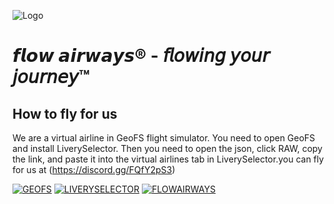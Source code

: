
![Logo](https://cdn.discordapp.com/attachments/1327824841142698054/1359913650474713088/fxw_tranpar_logo_1.png?ex=67f935c8&is=67f7e448&hm=fd8f30cf3b1fdabce934f9aa6a3b57f67191535b5e3a40517c48020222b5a5dc&)


# 𝙛𝙡𝙤𝙬 𝙖𝙞𝙧𝙬𝙖𝙮𝙨®️ -  𝘧𝘭𝘰𝘸𝘪𝘯𝘨 𝘺𝘰𝘶𝘳 𝘫𝘰𝘶𝘳𝘯𝘦𝘺™️






## How to fly for us

We are a virtual airline in GeoFS flight simulator. You need to open GeoFS and install LiverySelector. Then you need to open the json, click RAW, copy the link, and paste it into the virtual airlines tab in LiverySelector.you can fly for us at (https://discord.gg/FQfY2pS3)

[![GEOFS](https://img.shields.io/badge/Open-Link?style=plastic&label=GeoFS&labelColor=%235c7673&color=%23000000
)](https://www.geo-fs.com/geofs.php)
[![LIVERYSELECTOR](https://img.shields.io/badge/Download-Link?style=plastic&label=LiverySelector&labelColor=%231c8e7f&color=%23000000)](https://github.com/kolos26/GEOFS-LiverySelector/tree/main)
[![FLOWAIRWAYS](
https://img.shields.io/badge/%F0%9D%99%9B%F0%9D%99%A1%F0%9D%99%A4%F0%9D%99%AC%20%F0%9D%99%96%F0%9D%99%9E%F0%9D%99%A7%F0%9D%99%AC%F0%9D%99%96%F0%9D%99%AE%F0%9D%99%A8-brown?style=plastic&labelColor=%231622d0&color=%2351b7e4)](https://discord.gg/FQfY2pS3)

